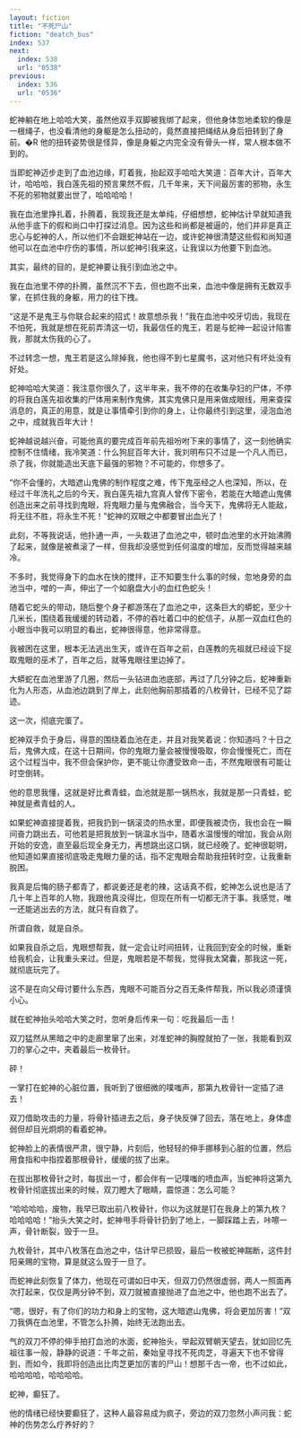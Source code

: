 ```yaml
---
layout: fiction
title: "不死尸山"
fiction: "deatch_bus"
index: 537
next:
  index: 538
  url: "0538"
previous:
  index: 536
  url: "0536"
---
```

蛇神躺在地上哈哈大笑，虽然他双手双脚被我绑了起来，但他身体忽地柔软的像是一根绳子，也没看清他的身躯是怎么扭动的，竟然直接把绳结从身后扭转到了身前。�R 他的扭转姿势很是怪异，像是身躯之内完全没有骨头一样，常人根本做不到的。

当即蛇神迈步走到了血池边缘，盯着我，抬起双手哈哈大笑道：百年大计，百年大计，哈哈哈，我白莲先祖的预言果然不假，几千年来，天下间最厉害的邪物，永生不死的邪物就要出世了，哈哈哈哈！

我在血池里挣扎着，扑腾着，我现我还是太单纯，仔细想想，蛇神估计早就知道我从他手底下的假和尚口中打探过消息。因为这些和尚都是被逼的，他们并非是真正忠心与蛇神的人，所以他们不会跟蛇神站在一边，或许蛇神很清楚这些假和尚知道他可以在血池中疗伤的事情，所以蛇神引我来这，让我误以为他要下到血池。

其实，最终的目的，是蛇神要让我引到血池之中。

我在血池里不停的扑腾，虽然沉不下去，但也跑不出来，血池中像是拥有无数双手掌，在抓住我的身躯，用力的往下拽。

“这是不是鬼王与你联合起来的招式！故意想杀我！”我在血池中咬牙切齿，我现在不怕死，我就是想在死前弄清这一切，我最信任的鬼王，若是与蛇神一起设计陷害我，那就太伤我的心了。

不过转念一想，鬼王若是这么除掉我，他也得不到七星魔书，这对他只有坏处没有好处。

蛇神哈哈大笑道：我注意你很久了，这半年来，我不停的在收集孕妇的尸体，不停的将我白莲先祖收集的尸体用来制作鬼佛，其实鬼佛只是用来做成眼线，用来查探消息的，真正的用意，就是让事情牵引到你的身上，让你最终引到这里，浸泡血池之中，成就我百年大计！

蛇神越说越兴奋，可能他真的要完成百年前先祖吩咐下来的事情了，这一刻他确实控制不住情绪，我冷笑道：什么狗屁百年大计，我刘明布只不过是一个凡人而已，杀了我，你就能造出天底下最强的邪物？不可能的，你想多了。

“你不会懂的，大暗遮山鬼佛的制作程度之难，传下鬼巫经之人也深知，所以，在经过千年洗礼之后的今天，我白莲先祖九宫真人曾传下密令，若能在大暗遮山鬼佛创造出来之前寻找到鬼眼，将鬼眼力量与鬼佛融合，当今天下，鬼佛将无人能敌，将无往不胜，将永生不死！”蛇神的双眼之中都要冒出血光了！

此刻，不等我说话，他扑通一声，一头栽进了血池之中，顿时血池里的水开始沸腾了起来，就像是被煮滚了一样，但我却没感觉到任何温度的增加，反而觉得越来越冷。

不多时，我觉得身下的血水在快的搅拌，正不知要生什么事的时候，忽地身旁的血池当中，噌的一声，伸出了一个如磨盘大小的血红色蛇头！

随着它蛇头的带动，随后整个身子都游荡在了血池之中，这条巨大的蟒蛇，至少十几米长，围绕着我缓缓的转动着，不停的吞吐着口中的蛇信子，从那一双血红色的小眼当中我可以明显的看出，蛇神很得意，他非常得意。

我被困在这里，根本无法逃出生天，或许在百年之前，白莲教的先祖就已经设下捉取鬼眼的巫术了，百年之后，就等鬼眼往里边掉了。

大蟒蛇在血池里游了几圈，然后一头钻进血池底部，再过了几分钟之后，蛇神重新化为人形态，从血池边跳到了岸上，此刻他胸前那插着的八枚骨针，已经不见了踪迹。

这一次，彻底完蛋了。

蛇神双手负于身后，得意的围绕着血池在走，并且对我笑着说：你知道吗？十日之后，鬼佛大成，在这十日期间，你的鬼眼力量会被慢慢吸取，你会慢慢死亡，而在这个过程当中，我不但会保护你，更不能让你遭受致命一击，不然鬼眼很有可能让时空倒转。

他的意思我懂，这就是好比煮青蛙，血池就是那一锅热水，我就是那一只青蛙，蛇神就是煮青蛙的人。

如果蛇神直接提着我，把我扔到一锅滚烫的热水里，即便我被烫伤，我也会在一瞬间奋力跳出去，可他若是把我放到一锅温水当中，随着水温慢慢的增加，我会从刚开始的安逸，直至最后现全身无力，再想跳出这口锅，就已经晚了。蛇神很聪明，他知道如果直接彻底吸走鬼眼力量的话，指不定鬼眼会帮助我扭转时空，让我重新脱困。

我真是后悔的肠子都青了，都说姜还是老的辣，这话真不假，蛇神怎么说也是活了几十年上百年的人物，我跟他真没得比，但现在所有一切都无济于事。我感觉，唯一还能逃出去的方法，就只有自救了。

所谓自救，就是自杀。

如果我自杀之后，鬼眼想帮我，就一定会让时间扭转，让我回到安全的时候，重新给我机会，让我重头来过。但是，鬼眼若是不帮我，觉得我太窝囊，那我这一死，就彻底玩完了。

这不是在向父母讨要什么东西，鬼眼不可能百分之百无条件帮我，所以我必须谨慎小心。

就在蛇神抬头哈哈大笑之时，忽听身后传来一句：吃我最后一击！

双刀猛然从黑暗之中的走廊里窜了出来，对准蛇神的胸膛就拍了一张，我能看到双刀的掌心之中，夹着最后一枚骨针。

砰！

一掌打在蛇神的心脏位置，我听到了很细微的噗嗤声，那第九枚骨针一定插了进去！

双刀借助攻击的力量，将骨针插进去之后，身子快反弹了回去，落在地上，身体虚弱但却目光炯炯的看着蛇神。

蛇神脸上的表情很严肃，很宁静，片刻后，他轻轻的伸手挪移到心脏的位置，然后用食指和中指捏着那根骨针，缓缓的拔了出来。

在拔出那枚骨针之时，每拔出一寸，都会伴有一记噗嗤的喷血声，当蛇神将这第九枚骨针彻底拔出来的时候，双刀瞪大了眼睛，震惊道：怎么可能？

“哈哈哈哈，废物，我早已取出前八枚骨针，你以为这就是钉在我身上的第九枚？哈哈哈哈！”抬头大笑之时，蛇神甩手将骨针扔到了地上，一脚踩踏上去，咔嚓一声，骨针断裂，毁于一旦。

九枚骨针，其中八枚落在血池之中，估计早已损毁，最后一枚被蛇神踹断，这件封阳亲赐的宝物，算是就这么毁于一旦了。

而蛇神此刻恢复了体力，他现在可谓如日中天，但双刀仍然很虚弱，两人一照面再次打起来，仅仅是两分钟不到，双刀就被直接抛进了血池之中，他也跑不出去了。

“嗯，很好，有了你们的功力和身上的宝物，这大暗遮山鬼佛，将会更加厉害！”双刀我俩在血池里，不管怎么扑腾，始终无法跑出去。

气的双刀不停的伸手拍打血池的水面，蛇神抬头，举起双臂朝天望去，犹如回忆先祖往事一般，静静的说道：千年之前，秦始皇寻找不死肉芝，寻遍天下也不曾得到，而如今，我即将创造出比肉芝更加厉害的尸山！想那千古一帝，也不过如此，哈哈哈哈，哈哈哈哈。

蛇神，癫狂了。

他的情绪已经快要癫狂了，这种人最容易成为疯子，旁边的双刀忽然小声问我：蛇神的伤势怎么疗养好的？